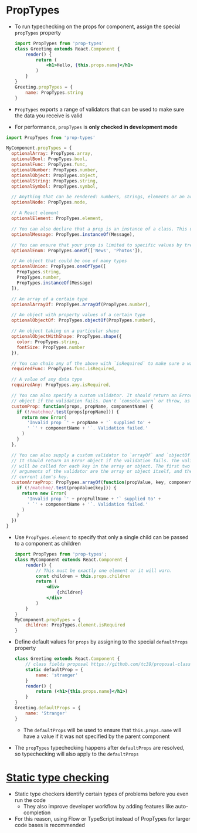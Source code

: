 # PropTypes
- To run typechecking on the props for component, assign the special `propTypes` property

    ```jsx
    import PropTypes from 'prop-types'
    class Greeting extends React.Component {
        render() {
            return (
                <h1>Hello, {this.props.name}</h1>
            )
        }
    }
    Greeting.propTypes = {
        name: PropTypes.string
    }
    ```

- `PropTypes` exports a range of validators that can be used to make sure the data you receive is valid
- For performance, `propTypes` is **only checked in development mode**

```jsx
import PropTypes from 'prop-types'

MyComponent.propTypes = {
  optionalArray: PropTypes.array,
  optionalBool: PropTypes.bool,
  optionalFunc: PropTypes.func,
  optionalNumber: PropTypes.number,
  optionalObject: PropTypes.object,
  optionalString: PropTypes.string,
  optionalSymbol: PropTypes.symbol,

  // Anything that can be rendered: numbers, strings, elements or an array (or fragment) containing these types
  optionalNode: PropTypes.node,

  // A React element
  optionalElement: PropTypes.element,

  // You can also declare that a prop is an instance of a class. This uses JS's instanceof operator
  optionalMessage: PropTypes.instanceOf(Message),

  // You can ensure that your prop is limited to specific values by treating it as an enum
  optionalEnum: PropTypes.oneOf(['News', 'Photos']),

  // An object that could be one of many types
  optionalUnion: PropTypes.oneOfType([
    PropTypes.string,
    PropTypes.number,
    PropTypes.instanceOf(Message)
  ]),

  // An array of a certain type
  optionalArrayOf: PropTypes.arrayOf(PropTypes.number),

  // An object with property values of a certain type
  optionalObjectOf: PropTypes.objectOf(PropTypes.number),

  // An object taking on a particular shape
  optionalObjectWithShape: PropTypes.shape({
    color: PropTypes.string,
    fontSize: PropTypes.number
  }),

  // You can chain any of the above with `isRequired` to make sure a warning is shown if the prop isn't provided.
  requiredFunc: PropTypes.func.isRequired,

  // A value of any data type
  requiredAny: PropTypes.any.isRequired,

  // You can also specify a custom validator. It should return an Error
  // object if the validation fails. Don't `console.warn` or throw, as this won't work inside `oneOfType`.
  customProp: function(props, propName, componentName) {
    if (!/matchme/.test(props[propName])) {
      return new Error(
        'Invalid prop `' + propName + '` supplied to' +
        ' `' + componentName + '`. Validation failed.'
      )
    }
  },

  // You can also supply a custom validator to `arrayOf` and `objectOf`.
  // It should return an Error object if the validation fails. The validator
  // will be called for each key in the array or object. The first two
  // arguments of the validator are the array or object itself, and the
  // current item's key.
  customArrayProp: PropTypes.arrayOf(function(propValue, key, componentName, location, propFullName) {
    if (!/matchme/.test(propValue[key])) {
      return new Error(
        'Invalid prop `' + propFullName + '` supplied to' +
        ' `' + componentName + '`. Validation failed.'
      )
    }
  })
}
```

- Use `PropTypes.element` to specify that only a single child can be passed to a component as children

    ```jsx
    import PropTypes from 'prop-types';
    class MyComponent extends React.Component {
        render() {
            // This must be exactly one element or it will warn.
            const children = this.props.children
            return (
                <div>
                    {children}
                </div>
            )
        }
    }
    MyComponent.propTypes = {
        children: PropTypes.element.isRequired
    }
    ```

- Define default values for `props` by assigning to the special `defaultProps` property

    ```jsx
    class Greeting extends React.Component {
        // class fields proposal https://github.com/tc39/proposal-class-fields
        static defaultProp = {
            name: 'stranger'
        }
        render() {
            return (<h1>{this.props.name}</h1>)
        }
    }
    Greeting.defaultProps = {
        name: 'Stranger'
    }
    ```

    - The `defaultProps` will be used to ensure that `this.props.name` will have a value if it was not specified by the parent component
- The `propTypes` typechecking happens after `defaultProps` are resolved, so typechecking will also apply to the `defaultProps`
# [Static type checking](https://reactjs.org/docs/static-type-checking.html)
- Static type checkers identify certain types of problems before you even run the code
    - They also improve developer workflow by adding features like auto-completion
- For this reason, using Flow or TypeScript instead of PropTypes for larger code bases is recommended
